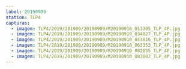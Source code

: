 ```yaml
---
label: 20190909
station: TLP4
capturas:
  - imagem: TLP4/2019/201909/20190909/M20190910_013305_TLP_4P.jpg
  - imagem: TLP4/2019/201909/20190909/M20190910_034827_TLP_4P.jpg
  - imagem: TLP4/2019/201909/20190909/M20190910_043816_TLP_4P.jpg
  - imagem: TLP4/2019/201909/20190909/M20190910_063353_TLP_4P.jpg
  - imagem: TLP4/2019/201909/20190909/M20190910_082855_TLP_4P.jpg
  - imagem: TLP4/2019/201909/20190909/M20190910_083802_TLP_4P.jpg
---
```

